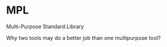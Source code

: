 # MPL
Multi-Purpose Standard Library

Why two tools may do a better job than one multipurpose tool?
